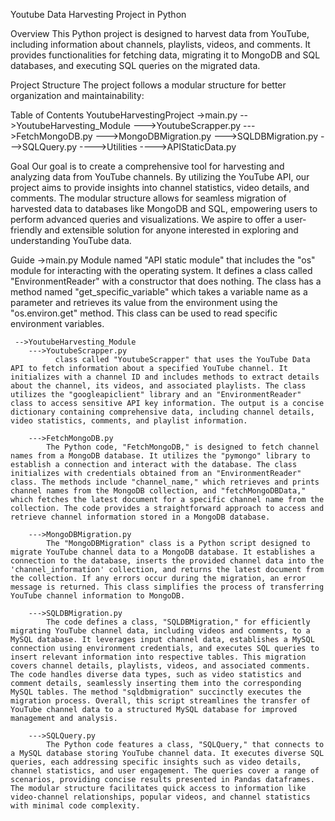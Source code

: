  Youtube Data Harvesting Project in Python

Overview 
    This Python project is designed to harvest data from YouTube, including information about channels, playlists, videos, and comments. It provides functionalities for fetching data, migrating it to MongoDB and SQL databases, and executing SQL queries on the migrated data.

 Project Structure
   The project follows a modular structure for better organization and maintainability:

Table of Contents
 YoutubeHarvestingProject
 ->main.py
 -->YoutubeHarvesting_Module
    --->YoutubeScrapper.py
    --->FetchMongoDB.py
    --->MongoDBMigration.py
    --->SQLDBMigration.py
    --->SQLQuery.py
---->Utilities
    ---->APIStaticData.py

Goal
Our goal is to create a comprehensive tool for harvesting and analyzing data from YouTube channels. By utilizing the YouTube API, our project aims to provide insights into channel statistics, video details, and comments. The modular structure allows for seamless migration of harvested data to databases like MongoDB and SQL, empowering users to perform advanced queries and visualizations. We aspire to offer a user-friendly and extensible solution for anyone interested in exploring and understanding YouTube data.

Guide
->main.py
     Module named "API static module" that includes the "os" module for interacting with the operating system. It defines a class called "EnvironmentReader" with a constructor that does nothing. The class has a method named "get_specific_variable" which takes a variable name as a parameter and retrieves its value from the environment using the "os.environ.get" method. This class can be used to read specific environment variables.

     -->YoutubeHarvesting_Module
        --->YoutubeScrapper.py
              class called "YoutubeScrapper" that uses the YouTube Data API to fetch information about a specified YouTube channel. It initializes with a channel ID and includes methods to extract details about the channel, its videos, and associated playlists. The class utilizes the "googleapiclient" library and an "EnvironmentReader" class to access sensitive API key information. The output is a concise dictionary containing comprehensive data, including channel details, video statistics, comments, and playlist information.
        
        --->FetchMongoDB.py
            The Python code, "FetchMongoDB," is designed to fetch channel names from a MongoDB database. It utilizes the "pymongo" library to establish a connection and interact with the database. The class initializes with credentials obtained from an "EnvironmentReader" class. The methods include "channel_name," which retrieves and prints channel names from the MongoDB collection, and "fetchMongoDBData," which fetches the latest document for a specific channel name from the collection. The code provides a straightforward approach to access and retrieve channel information stored in a MongoDB database.

        --->MongoDBMigration.py
            The "MongoDBMigration" class is a Python script designed to migrate YouTube channel data to a MongoDB database. It establishes a connection to the database, inserts the provided channel data into the 'channel_information' collection, and returns the latest document from the collection. If any errors occur during the migration, an error message is returned. This class simplifies the process of transferring YouTube channel information to MongoDB.

        --->SQLDBMigration.py
            The code defines a class, "SQLDBMigration," for efficiently migrating YouTube channel data, including videos and comments, to a MySQL database. It leverages input channel data, establishes a MySQL connection using environment credentials, and executes SQL queries to insert relevant information into respective tables. This migration covers channel details, playlists, videos, and associated comments. The code handles diverse data types, such as video statistics and comment details, seamlessly inserting them into the corresponding MySQL tables. The method "sqldbmigration" succinctly executes the migration process. Overall, this script streamlines the transfer of YouTube channel data to a structured MySQL database for improved management and analysis.

        --->SQLQuery.py
            The Python code features a class, "SQLQuery," that connects to a MySQL database storing YouTube channel data. It executes diverse SQL queries, each addressing specific insights such as video details, channel statistics, and user engagement. The queries cover a range of scenarios, providing concise results presented in Pandas dataframes. The modular structure facilitates quick access to information like video-channel relationships, popular videos, and channel statistics with minimal code complexity.



